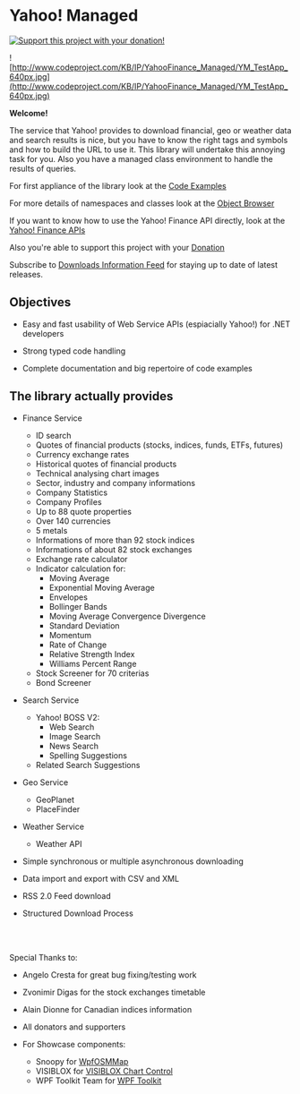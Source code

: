 # Yahoo! Managed #

<a href='https://www.paypal.com/cgi-bin/webscr?cmd=_s-xclick&hosted_button_id=11096866'><div><img src='https://www.paypal.com/en_US/i/btn/btn_donateCC_LG.gif' alt='Support this project with your donation!' border='0'></img></div></a>

![http://www.codeproject.com/KB/IP/YahooFinance_Managed/YM_TestApp_640px.jpg](http://www.codeproject.com/KB/IP/YahooFinance_Managed/YM_TestApp_640px.jpg)

**Welcome!**

The service that Yahoo! provides to download financial, geo or weather data and search results is nice, but you have to know the right tags and symbols and how to build the URL to use it. This library will undertake this annoying task for you. Also you have a managed class environment to handle the results of queries.

For first appliance of the library look at the [Code Examples](LibraryAppliance.md)

For more details of namespaces and classes look at the [Object Browser](http://yahoo-finance-managed.googlecode.com/files/Documentation%200.11.2.0.zip)

If you want to know how to use the Yahoo! Finance API directly, look at the [Yahoo! Finance APIs](YahooFinanceAPIs.md)

Also you're able to support this project with your [Donation](Donate.md)

Subscribe to [Downloads Information Feed](http://code.google.com/feeds/p/yahoo-finance-managed/downloads/basic) for staying up to date of latest releases.

## Objectives ##

  * Easy and fast usability of Web Service APIs (espiacially Yahoo!) for .NET developers

  * Strong typed code handling

  * Complete documentation and big repertoire of code examples

## The library actually provides ##

  * Finance Service
    * ID search
    * Quotes of financial products (stocks, indices, funds, ETFs, futures)
    * Currency exchange rates
    * Historical quotes of financial products
    * Technical analysing chart images
    * Sector, industry and company informations
    * Company Statistics
    * Company Profiles
    * Up to 88 quote properties
    * Over 140 currencies
    * 5 metals
    * Informations of more than 92 stock indices
    * Informations of about 82 stock exchanges
    * Exchange rate calculator
    * Indicator calculation for:
      * Moving Average
      * Exponential Moving Average
      * Envelopes
      * Bollinger Bands
      * Moving Average Convergence Divergence
      * Standard Deviation
      * Momentum
      * Rate of Change
      * Relative Strength Index
      * Williams Percent Range
    * Stock Screener for 70 criterias
    * Bond Screener

  * Search Service
    * Yahoo! BOSS V2:
      * Web Search
      * Image Search
      * News Search
      * Spelling Suggestions
    * Related Search Suggestions

  * Geo Service
    * GeoPlanet
    * PlaceFinder

  * Weather Service
    * Weather API


  * Simple synchronous or multiple asynchronous downloading

  * Data import and export with CSV and XML

  * RSS 2.0 Feed download

  * Structured Download Process

<br></br>

Special Thanks to:

  * Angelo Cresta for great bug fixing/testing work

  * Zvonimir Digas for the stock exchanges timetable

  * Alain Dionne for Canadian indices information

  * All donators and supporters

  * For Showcase components:
    * Snoopy for [WpfOSMMap](http://www.vb-power.net/pages/download.php)
    * VISIBLOX for [VISIBLOX Chart Control](http://www.visiblox.com/)
    * WPF Toolkit Team for [WPF Toolkit](http://wpf.codeplex.com/releases/view/40535)

<br></br>